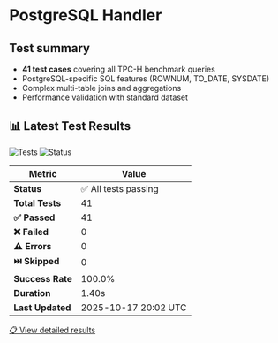 # PostgreSQL Handler

## Test summary

- **41 test cases** covering all TPC-H benchmark queries
- PostgreSQL-specific SQL features (ROWNUM, TO_DATE, SYSDATE)
- Complex multi-table joins and aggregations
- Performance validation with standard dataset 

<!-- TEST_RESULTS_START -->
## 📊 Latest Test Results

![Tests](https://github.com/tino097/mindsdb-handlers-monitor/actions/workflows/postgres.yml/badge.svg)
![Status](https://img.shields.io/badge/status-All-brightgreen)

| Metric | Value |
|--------|-------|
| **Status** | ✅ All tests passing |
| **Total Tests** | 41 |
| **✅ Passed** | 41 |
| **❌ Failed** | 0 |
| **⚠️ Errors** | 0 |
| **⏭️ Skipped** | 0 |
| **Success Rate** | 100.0% |
| **Duration** | 1.40s |
| **Last Updated** | 2025-10-17 20:02 UTC |

[📋 View detailed results](https://github.com/tino097/mindsdb-handlers-monitor/actions/workflows/postgres.yml)

<!-- TEST_RESULTS_END -->